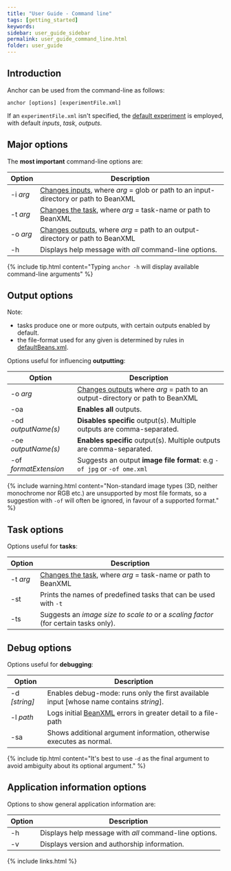 ```yaml
---
title: "User Guide - Command line"
tags: [getting_started]
keywords:
sidebar: user_guide_sidebar
permalink: user_guide_command_line.html
folder: user_guide
---
```


## Introduction

Anchor can be used from the command-line as follows:

```shell
anchor [options] [experimentFile.xml]
```

If an `experimentFile.xml` isn't specified, the [default experiment](/user_guide.html#defaultExperiment) is employed, with default *inputs*, *task*, *outputs*.

## Major options

The **most important** command-line options are:

| Option | Description|
|----------|------------|
| -i *arg* | [Changes inputs](/user_guide.html#inputs), where *arg* = <span class="optionArg"> glob</span> or <span class="optionArg">path to an input-directory</span> or <span class="optionArg">path to BeanXML</span> |
| -t *arg* | [Changes the task](/user_guide.html#task), where *arg* = <span class="optionArg">task-name</span> or <span class="optionArg">path to BeanXML</span> |
| -o *arg* | [Changes outputs](/user_guide.html#outputs), where *arg* = <span class="optionArg">path to an output-directory</span> or <span class="optionArg">path to BeanXML</span> |
| -h | Displays help message with *all* command-line options. |

{% include tip.html content="Typing `anchor -h` will display available command-line arguments" %}

## Output options

Note: 
- tasks produce one or more outputs, with certain outputs enabled by default.
- the file-format used for any given is determined by rules in [defaultBeans.xml](/user_guide_supported_formats.html#changing-the-default-driver).

Options useful for influencing **outputting**:

| Option | Description|
|----------|------------|
| -o *arg* | [Changes outputs](/user_guide.html#outputs) where *arg* = <span class="optionArg">path to an output-directory</span> or <span class="optionArg">path to BeanXML</span> |
| -oa | **Enables all** outputs. |
| -od *outputName(s)* | **Disables specific** output(s). Multiple outputs are comma-separated. |
| -oe *outputName(s)* | **Enables specific** output(s). Multiple outputs are comma-separated. |
| -of *formatExtension* | Suggests an output **image file format**: e.g `-of jpg` or `-of ome.xml` |

{% include warning.html content="Non-standard image types (3D, neither monochrome nor RGB etc.) are unsupported by most file formats, so a suggestion with `-of` will often be ignored, in favour of a supported format." %}

## Task options

Options useful for **tasks**:

| Option | Description|
|----------|------------|
| -t *arg* | [Changes the task](/user_guide.html#task), where *arg* = <span class="optionArg">task-name</span> or <span class="optionArg">path to BeanXML</span> |
| -st | Prints the names of predefined tasks that can be used with `-t` |
| -ts | Suggests an *image size to scale to* or a *scaling factor* (for certain tasks only). |

## Debug options

Options useful for **debugging**:

| Option | Description|
|----------|------------|
| -d *[string]* | Enables debug-mode: runs only the first available input [whose name contains *string*]. |
| -l *path* | Logs initial [BeanXML](/user_guide_bean_xml.html) errors in greater detail to a <span class="optionArg">file-path</span>  |
| -sa | Shows additional argument information, otherwise executes as normal. |

{% include tip.html content="It's best to use `-d` as the final argument to avoid ambiguity about its optional argument." %}

## Application information options

Options to show general application information are:

| Option | Description|
|----------|------------|
| -h | Displays help message with *all* command-line options. |
| -v | Displays version and authorship information. |

{% include links.html %}
